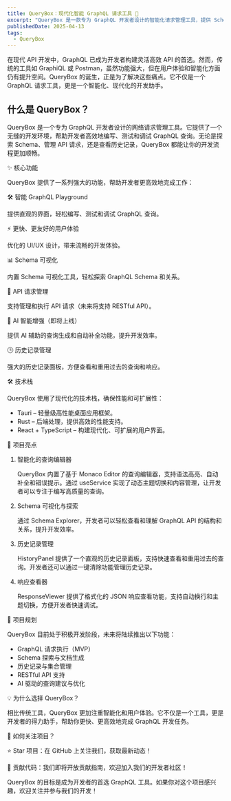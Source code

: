 ```yaml
---
title: QueryBox：现代化智能 GraphQL 请求工具 🚀
excerpt: "QueryBox 是一款专为 GraphQL 开发者设计的智能化请求管理工具，提供 Schema 可视化、历史记录管理、AI 辅助查询等功能，提升开发效率。"
publishedDate: 2025-04-13
tags:
  - QueryBox
---
```


在现代 API 开发中，GraphQL 已成为开发者构建灵活高效 API 的首选。然而，传统的工具如 GraphiQL 或 Postman，虽然功能强大，但在用户体验和智能化方面仍有提升空间。QueryBox 的诞生，正是为了解决这些痛点。它不仅是一个 GraphQL 请求工具，更是一个智能化、现代化的开发助手。

## 什么是 QueryBox？

QueryBox 是一个专为 GraphQL 开发者设计的网络请求管理工具。它提供了一个无缝的开发环境，帮助开发者高效地编写、测试和调试 GraphQL 查询。无论是探索 Schema、管理 API 请求，还是查看历史记录，QueryBox 都能让你的开发流程更加顺畅。

✨ 核心功能

QueryBox 提供了一系列强大的功能，帮助开发者更高效地完成工作：

🛠️ 智能 GraphQL Playground

提供直观的界面，轻松编写、测试和调试 GraphQL 查询。

⚡ 更快、更友好的用户体验

优化的 UI/UX 设计，带来流畅的开发体验。

📊 Schema 可视化

内置 Schema 可视化工具，轻松探索 GraphQL Schema 和关系。

🔧 API 请求管理

支持管理和执行 API 请求（未来将支持 RESTful API）。

🤖 AI 智能增强（即将上线）

提供 AI 辅助的查询生成和自动补全功能，提升开发效率。

🕒 历史记录管理

强大的历史记录面板，方便查看和重用过去的查询和响应。

🛠 技术栈

QueryBox 使用了现代化的技术栈，确保性能和可扩展性：

- Tauri – 轻量级高性能桌面应用框架。
- Rust – 后端处理，提供高效的性能支持。
- React + TypeScript – 构建现代化、可扩展的用户界面。

🚀 项目亮点

1. 智能化的查询编辑器

   QueryBox 内置了基于 Monaco Editor 的查询编辑器，支持语法高亮、自动补全和错误提示。通过 useService 实现了动态主题切换和内容管理，让开发者可以专注于编写高质量的查询。

2. Schema 可视化与探索

   通过 Schema Explorer，开发者可以轻松查看和理解 GraphQL API 的结构和关系，提升开发效率。

3. 历史记录管理

   HistoryPanel 提供了一个直观的历史记录面板，支持快速查看和重用过去的查询。开发者还可以通过一键清除功能管理历史记录。

4. 响应查看器

   ResponseViewer 提供了格式化的 JSON 响应查看功能，支持自动换行和主题切换，方便开发者快速调试。

📅 项目规划

QueryBox 目前处于积极开发阶段，未来将陆续推出以下功能：

- GraphQL 请求执行（MVP）
- Schema 探索与文档生成
- 历史记录与集合管理
- RESTful API 支持
- AI 驱动的查询建议与优化

💡 为什么选择 QueryBox？

相比传统工具，QueryBox 更加注重智能化和用户体验。它不仅是一个工具，更是开发者的得力助手，帮助你更快、更高效地完成 GraphQL 开发任务。

📩 如何关注项目？

⭐ Star 项目：在 GitHub 上关注我们，获取最新动态！

🚀 贡献代码：我们即将开放贡献指南，欢迎加入我们的开发者社区！

QueryBox 的目标是成为开发者的首选 GraphQL 工具。如果你对这个项目感兴趣，欢迎关注并参与我们的开发！
